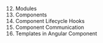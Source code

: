 12. Modules
13. Components
14. Component Lifecycle Hooks
15. Component Communication
16. Templates in Angular Component
